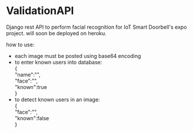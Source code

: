 # ValidationAPI
Django rest API to perform facial recognition for IoT Smart Doorbell's expo project. will soon be deployed on heroku.


how to use:
- each image must be posted using base64 encoding
- to enter known users into database:  
{  
    "name":"",  
    "face":"",  
    "known":true  
}  
- to detect known users in an image:  
{  
    "face":"",  
    "known":false  
}  
